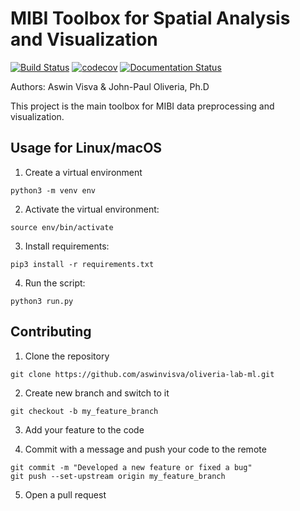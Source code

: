 #  MIBI Toolbox for Spatial Analysis and Visualization

[![Build Status](https://travis-ci.org/aswinvisva/oliveria-lab-ml.svg?branch=master)](https://travis-ci.org/aswinvisva/oliveria-lab-ml)
[![codecov](https://codecov.io/gh/aswinvisva/oliveria-lab-ml/branch/master/graph/badge.svg?token=0GHGAVQRG9)](https://codecov.io/gh/aswinvisva/oliveria-lab-ml)
[![Documentation Status](https://readthedocs.org/projects/oliveria-lab-ml/badge/?version=latest)](https://oliveria-lab-ml.readthedocs.io/en/latest/?badge=latest)

Authors: Aswin Visva & John-Paul Oliveria, Ph.D

This project is the main toolbox for MIBI data preprocessing and visualization.

## Usage for Linux/macOS

1. Create a virtual environment 
```console
python3 -m venv env
```

2. Activate the virtual environment:
```console
source env/bin/activate
```

3. Install requirements:
```console
pip3 install -r requirements.txt
```

4. Run the script:
```console
python3 run.py
```

## Contributing

1. Clone the repository
```console
git clone https://github.com/aswinvisva/oliveria-lab-ml.git
```

2. Create new branch and switch to it
```console
git checkout -b my_feature_branch
```

3. Add your feature to the code

4. Commit with a message and push your code to the remote
```console
git commit -m "Developed a new feature or fixed a bug"
git push --set-upstream origin my_feature_branch
```

5. Open a pull request

